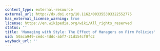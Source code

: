 ```yaml
---
content_type: external-resource
external_url: http://dx.doi.org/10.1162/003355303322552775
has_external_license_warning: true
license: https://en.wikipedia.org/wiki/All_rights_reserved
status: ''
title: 'Managing with Style: The Effect of Managers on Firm Policies'
uid: 50aca949-cedc-4ddc-abf7-21d154cf0fc2
wayback_url: ''
---
```

